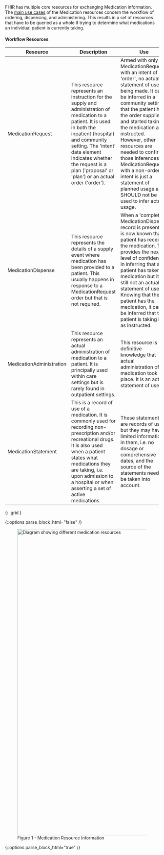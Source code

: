 FHIR has multiple core resources for exchanging Medication information.  The [main use cases](http://hl7.org/fhir/medications-module.html#intro) of the Medication resources concern the workflow of ordering, dispensing, and administering.  This results in a set of resources that have to be queried as a whole if trying to determine what medications an individual patient is currently taking.

#### Workflow Resources

|**Resource**|**Description**|**Use**|
|---|---|---|
|MedicationRequest|This resource represents an instruction for the supply and administration of medication to a patient.  It is used in both the inpatient (hospital) and community setting.  The 'intent' data element indicates whether the request is a plan ('proposal' or 'plan') or an actual order ('order'). | Armed with only a MedicationRequest with an intent of 'order', no actual statement of use is being made.  It can be inferred in a community setting that the patient had the order supplied and started taking the medication as instructed.  However, other resources are needed to confirm those inferences.  A MedicationRequest with a non-order intent is just a statement of planned usage and SHOULD not be used to infer actual usage. |
|MedicationDispense|This resource represents the details of a supply event where medication has been provided to a patient.  This usually happens in response to a MedicationRequest order but that is not required.| When a 'completed' MedicationDispense record is present, it is now known that a patient has received the medication.  This provides the next level of confidence in inferring that a patient has taken medication but it is still not an actual statement of use.  Knowing that the patient has the medication, it can be inferred that the patient is taking it as instructed. |
|MedicationAdministration|This resource represents an actual administration of medication to a patient.  It is principally used within care settings but is rarely found in outpatient settings.|This resource is definitive knowledge that actual administration of a medication took place.  It is an actual statement of use. |
|MedicationStatement|This is a record of use of a medication.  It is commonly used for recording non-prescription and/or recreational drugs.  It is also used when a patient states what medications they are taking, i.e. upon admission to a hospital or when asserting a set of active medications.|These statements are records of use but they may have limited information in them, i.e. no dosage or comprehensive dates, and the source of the statements need to be taken into account.|
{: .grid }

{::options parse_block_html="false" /}
<figure>
  <img style="padding-top:0;padding-bottom:0px" width="1000px" src="medication_reliability.png" alt="Diagram showing different medication resources"/>
  <figcaption>Figure 1 - Medication Resource Information</figcaption>
</figure>
{::options parse_block_html="true" /}
